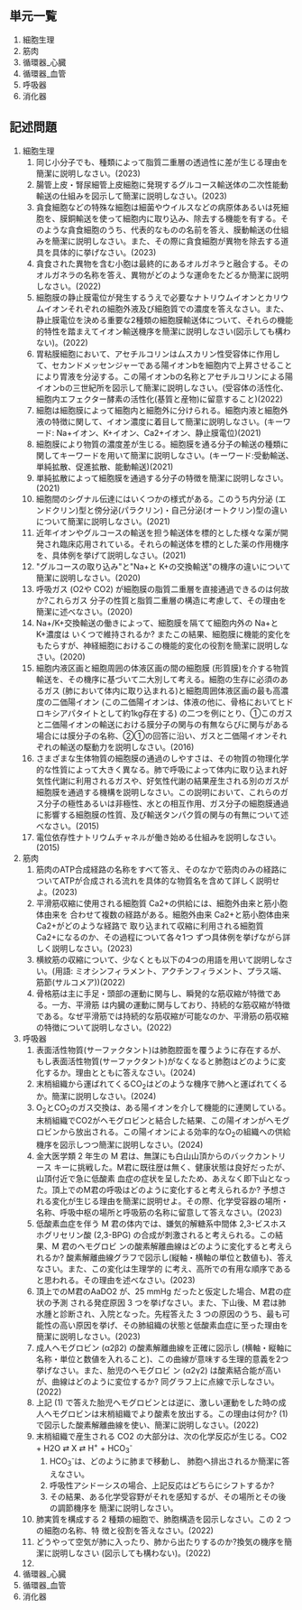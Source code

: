 ## 単元一覧
1. 細胞生理
2. 筋肉
3. 循環器_心臓
4. 循環器_血管
5. 呼吸器
6. 消化器
## 記述問題
1. 細胞生理
	1. 同じ小分子でも、種類によって脂質二重層の透過性に差が生じる理由を簡潔に説明しなさい。(2023)
	2. 腸管上皮・腎尿細管上皮細胞に発現するグルコース輸送体の二次性能動輸送の仕組みを図示して簡潔に説明しなさい。(2023)
	3. 貪食細胞などの特殊な細胞は細菌やウイルスなどの病原体あるいは死細胞を、膜銅輸送を使って細胞内に取り込み、除去する機能を有する。そのような貪食細胞のうち、代表的なものの名前を答え、膜動輸送の仕組みを簡潔に説明しなさい。また、その際に貪食細胞が異物を除去する道具を具体的に挙げなさい。(2023)
	4. 貪食された異物を含む小胞は最終的にあるオルガネラと融合する。そのオルガネラの名称を答え、異物がどのような運命をたどるか簡潔に説明しなさい。(2022)
	5. 細胞膜の静止膜電位が発生するうえで必要なナトリウムイオンとカリウムイオンそれぞれの細胞外液及び細胞質での濃度を答えなさい。また、静止膜電位を決める重要な2種類の細胞膜輸送体について、それらの機能的特性を踏まえてイオン輸送機序を簡潔に説明しなさい(図示しても構わない)。(2022)
	6. 胃粘膜細胞において、アセチルコリンはムスカリン性受容体に作用して、セカンドメッセンジャーである陽イオンbを細胞内で上昇させることにより胃液を分泌する。この陽イオンbの名称とアセチルコリンによる陽イオンbの三世紀所を図示して簡潔に説明しなさい。(受容体の活性化、細胞内エフェクター酵素の活性化(基質と産物)に留意すること)(2022)
	7. 細胞は細胞膜によって細胞内と細胞外に分けられる。細胞内液と細胞外液の特徴に関して、イオン濃度に着目して簡潔に説明しなさい。(キーワード: Na+イオン、K+イオン、Ca2+イオン、静止膜電位)(2021)
	8. 細胞膜により物質の濃度差が生じる。細胞膜を通る分子の輸送の種類に関してキーワードを用いて簡潔に説明しなさい。(キーワード:受動輸送、単純拡散、促進拡散、能動輸送)(2021)
	9. 単純拡散によって細胞膜を通過する分子の特徴を簡潔に説明しなさい。(2021)
	10. 細胞間のシグナル伝達にはいくつかの様式がある。このうち内分泌 (エンドクリン)型と傍分泌(パラクリン)・自己分泌(オートクリン)型の違いについて簡潔に説明しなさい。(2021)
	11. 近年イオンやグルコースの輸送を担う輸送体を標的とした様々な薬が開発され臨床応用されている。それらの輸送体を標的とした薬の作用機序を、具体例を挙げて説明しなさい。(2021)
	12. "グルコースの取り込み"と"Na+と K+の交換輸送"の機序の違いについて簡潔に説明しなさい。(2020)
	13. 呼吸ガス (O2や CO2) が細胞膜の脂質二重層を直接通過できるのは何故か?これらガス 分子の性質と脂質二重層の構造に考慮して、その理由を簡潔に述べなさい。(2020)
	14. Na+/K+交換輸送の働きによって、細胞膜を隔てて細胞内外の Na+とK+濃度は いくつで維持されるか? またこの結果、細胞膜に機能的変化をもたらすが、神経細胞におけるこの機能的変化の役割を簡潔に説明しなさい。(2020)
	15. 細胞内液区画と細胞周囲の体液区画の間の細胞膜 (形質膜)を介する物質輸送を、その機序に基づいて二大別して考える。細胞の生存に必須のあるガス (肺において体内に取り込まれる)と細胞周囲体液区画の最も高濃度の二価陽イオン (この二価陽イオンは、体液の他に、骨格においてヒドロキシアパタイトとして約1kg存在する) の二つを例にとり、①このガスと二価陽イオンの輸送における膜分子の関与の有無ならびに関与がある場合には膜分子の名称、②①の回答に沿い、ガスと二価陽イオンそれぞれの輸送の駆動力を説明しなさい。(2016)
	16. さまざまな生体物質の細胞膜の通過のしやすさは、その物質の物理化学的な性質によって大きく異なる。肺で呼吸によって体内に取り込まれ好気性代謝に利用されるガスや、好気性代謝の結果産生される別のガスが細胞膜を通過する機構を説明しなさい。この説明において、これらのガス分子の極性あるいは非極性、水との相互作用、ガス分子の細胞膜通過に影響する細胞膜の性質、及び輸送タンパク質の関与の有無について述べなさい。(2015)
	17. 電位依存性ナトリウムチャネルが働き始める仕組みを説明しなさい。(2015)
2. 筋肉
	1. 筋肉のATP合成経路の名称をすべて答え、そのなかで筋肉のみの経路についてATPが合成される流れを具体的な物質名を含めて詳しく説明せよ。(2023)
	2. 平滑筋収縮に使用される細胞質 Ca2+の供給には、細胞外由来と筋小胞体由来を 合わせて複数の経路がある。細胞外由来 Ca2+と筋小胞体由来 Ca2+がどのような経路で 取り込まれて収縮に利用される細胞質 Ca2+になるのか、その過程について各々1つ ずつ具体例を挙げながら詳しく説明しなさい。(2023)
	3. 横紋筋の収縮について、少なくとも以下の4つの用語を用いて説明しなさい。(用語: ミオシンフィラメント、アクチンフィラメント、プラス端、筋節(サルコメア))(2022)
	4. 骨格筋は主に手足・頭部の運動に関与し、瞬発的な筋収縮が特徴である。一方、平滑筋 は内臓の運動に関与しており、持続的な筋収縮が特徴である。なぜ平滑筋では持続的な筋収縮が可能なのか、平滑筋の筋収縮の特徴について説明しなさい。(2022)
3. 呼吸器
	1. 表面活性物質(サーファクタント)は肺胞腔面を覆うように存在するが、もし表面活性物質(サーファクタント)がなくなると肺胞はどのように変化するか。理由とともに答えなさい。(2024)
	2. 末梢組織から運ばれてくるCO<sub>2</sub>はどのような機序で肺へと運ばれてくるか。簡潔に説明しなさい。(2024)
	3. O<sub>2</sub>とCO<sub>2</sub>のガス交換は、ある陽イオンを介して機能的に連関している。末梢組織でCO2がヘモグロビンと結合した結果、この陽イオンがヘモグロビンから放出される。この陽イオンによる効率的なO<sub>2</sub>の組織への供給機序を図示しつつ簡潔に説明しなさい。(2024)
	4. 金大医学類 2 年生の M 君は、無謀にも白山山頂からのバックカントリース キーに挑戦した。M君に既往歴は無く、健康状態は良好だったが、山頂付近で急に低酸素 血症の症状を呈したため、あえなく即下山となった。頂上でのM君の呼吸はどのように変化すると考えられるか? 予想される変化が生じる理由を簡潔に説明せよ。その際、化学受容器の場所・名称、呼吸中枢の場所と呼吸筋の名称に留意して答えなさい。(2023)
	5. 低酸素血症を伴う M 君の体内では、嫌気的解糖系中間体 2,3-ビスホスホグリセリン酸 (2,3-BPG) の合成が刺激されると考えられる。この結果、M 君のヘモグロビ ンの酸素解離曲線はどのように変化すると考えられるか? 酸素解離曲線グラフで図示し(縦軸・横軸の単位と数値も)、答えなさい。また、この変化は生理学的 に考え、高所での有用な順序であると思われる。その理由を述べなさい。(2023)
	6. 頂上でのM君のAaDO2 が、25 mmHg だったと仮定した場合、M君の症状の予測 される発症原因 3 つを挙げなさい。また、下山後、M 君は肺水腫と診断され、入院となった。先程答えた 3 つの原因のうち、最も可能性の高い原因を挙げ、その肺組織の状態と低酸素血症に至った理由を簡潔に説明しなさい。(2023)
	7. 成人ヘモグロビン (α2β2) の酸素解離曲線を正確に図示し (横軸・縦軸に名称・単位と数値を入れること)、この曲線が意味する生理的意義を2つ挙げなさい。また、胎児のヘモグロビ ン (α2γ2) は酸素結合能が高いが、曲線はどのように変位するか? 同グラフ上に点線で示しなさい。(2022)
	8. 上記 (1) で答えた胎児ヘモグロビンとは逆に、激しい運動をした時の成人ヘモグロビンは末梢組織でより酸素を放出する。この理由は何か? (1) で図示した酸素解離曲線を使い、簡潔に説明しなさい。(2022)
	9. 末梢組織で産生される CO2 の大部分は、次の化学反応が生じる。CO2 + H2O ⇄ X ⇄ H<sup>+</sup> + HCO<sub>3</sub><sup>-</sup>
		1. HCO<sub>3</sub><sup>-</sup>は、どのように肺まで移動し、 肺胞へ排出されるか簡潔に答えなさい。
		2. 呼吸性アシドーシスの場合、上記反応はどちらにシフトするか?
		3. その結果、ある化学受容野がそれを感知するが、その場所とその後の調節機序を 簡潔に説明しなさい。
	10. 肺実質を構成する 2 種類の細胞で、肺胞構造を図示しなさい。この 2 つの細胞の名称、特 徴と役割を答えなさい。(2022)
	11. どうやって空気が肺に入ったり、肺から出たりするのか?換気の機序を簡潔に説明しなさい (図示しても構わない)。(2022)
	12. 
4. 循環器_心臓
5. 循環器_血管
6. 消化器